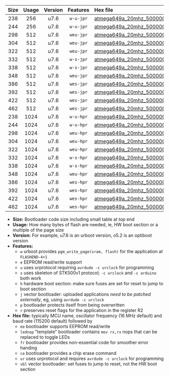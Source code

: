 |Size|Usage|Version|Features|Hex file|
|:-:|:-:|:-:|:-:|:--|
|238|256|u7.6|`w-u-jpr`|[atmega649a_20mhz_500000bps_ur_vbl.hex](https://raw.githubusercontent.com/stefanrueger/urboot/main/bootloaders/atmega649a/fcpu_20mhz/500000_bps/atmega649a_20mhz_500000bps_ur_vbl.hex)|
|244|256|u7.6|`w-u-jpr`|[atmega649a_20mhz_500000bps_lednop_ur_vbl.hex](https://raw.githubusercontent.com/stefanrueger/urboot/main/bootloaders/atmega649a/fcpu_20mhz/500000_bps/atmega649a_20mhz_500000bps_lednop_ur_vbl.hex)|
|298|512|u7.6|`weu-jpr`|[atmega649a_20mhz_500000bps_ee_ur_vbl.hex](https://raw.githubusercontent.com/stefanrueger/urboot/main/bootloaders/atmega649a/fcpu_20mhz/500000_bps/atmega649a_20mhz_500000bps_ee_ur_vbl.hex)|
|304|512|u7.6|`weu-jpr`|[atmega649a_20mhz_500000bps_ee_lednop_ur_vbl.hex](https://raw.githubusercontent.com/stefanrueger/urboot/main/bootloaders/atmega649a/fcpu_20mhz/500000_bps/atmega649a_20mhz_500000bps_ee_lednop_ur_vbl.hex)|
|322|512|u7.6|`weu-jpr`|[atmega649a_20mhz_500000bps_ee_lednop_fr_ur_vbl.hex](https://raw.githubusercontent.com/stefanrueger/urboot/main/bootloaders/atmega649a/fcpu_20mhz/500000_bps/atmega649a_20mhz_500000bps_ee_lednop_fr_ur_vbl.hex)|
|332|512|u7.6|`w-s-jpr`|[atmega649a_20mhz_500000bps_vbl.hex](https://raw.githubusercontent.com/stefanrueger/urboot/main/bootloaders/atmega649a/fcpu_20mhz/500000_bps/atmega649a_20mhz_500000bps_vbl.hex)|
|338|512|u7.6|`w-s-jpr`|[atmega649a_20mhz_500000bps_lednop_vbl.hex](https://raw.githubusercontent.com/stefanrueger/urboot/main/bootloaders/atmega649a/fcpu_20mhz/500000_bps/atmega649a_20mhz_500000bps_lednop_vbl.hex)|
|348|512|u7.6|`weu-jpr`|[atmega649a_20mhz_500000bps_ee_lednop_fr_ce_ur_vbl.hex](https://raw.githubusercontent.com/stefanrueger/urboot/main/bootloaders/atmega649a/fcpu_20mhz/500000_bps/atmega649a_20mhz_500000bps_ee_lednop_fr_ce_ur_vbl.hex)|
|386|512|u7.6|`wes-jpr`|[atmega649a_20mhz_500000bps_ee_vbl.hex](https://raw.githubusercontent.com/stefanrueger/urboot/main/bootloaders/atmega649a/fcpu_20mhz/500000_bps/atmega649a_20mhz_500000bps_ee_vbl.hex)|
|392|512|u7.6|`wes-jpr`|[atmega649a_20mhz_500000bps_ee_lednop_vbl.hex](https://raw.githubusercontent.com/stefanrueger/urboot/main/bootloaders/atmega649a/fcpu_20mhz/500000_bps/atmega649a_20mhz_500000bps_ee_lednop_vbl.hex)|
|422|512|u7.6|`wes-jpr`|[atmega649a_20mhz_500000bps_ee_lednop_fr_vbl.hex](https://raw.githubusercontent.com/stefanrueger/urboot/main/bootloaders/atmega649a/fcpu_20mhz/500000_bps/atmega649a_20mhz_500000bps_ee_lednop_fr_vbl.hex)|
|462|512|u7.6|`wes-jpr`|[atmega649a_20mhz_500000bps_ee_lednop_fr_ce_vbl.hex](https://raw.githubusercontent.com/stefanrueger/urboot/main/bootloaders/atmega649a/fcpu_20mhz/500000_bps/atmega649a_20mhz_500000bps_ee_lednop_fr_ce_vbl.hex)|
|238|1024|u7.6|`w-u-hpr`|[atmega649a_20mhz_500000bps_ur.hex](https://raw.githubusercontent.com/stefanrueger/urboot/main/bootloaders/atmega649a/fcpu_20mhz/500000_bps/atmega649a_20mhz_500000bps_ur.hex)|
|244|1024|u7.6|`w-u-hpr`|[atmega649a_20mhz_500000bps_lednop_ur.hex](https://raw.githubusercontent.com/stefanrueger/urboot/main/bootloaders/atmega649a/fcpu_20mhz/500000_bps/atmega649a_20mhz_500000bps_lednop_ur.hex)|
|298|1024|u7.6|`weu-hpr`|[atmega649a_20mhz_500000bps_ee_ur.hex](https://raw.githubusercontent.com/stefanrueger/urboot/main/bootloaders/atmega649a/fcpu_20mhz/500000_bps/atmega649a_20mhz_500000bps_ee_ur.hex)|
|304|1024|u7.6|`weu-hpr`|[atmega649a_20mhz_500000bps_ee_lednop_ur.hex](https://raw.githubusercontent.com/stefanrueger/urboot/main/bootloaders/atmega649a/fcpu_20mhz/500000_bps/atmega649a_20mhz_500000bps_ee_lednop_ur.hex)|
|322|1024|u7.6|`weu-hpr`|[atmega649a_20mhz_500000bps_ee_lednop_fr_ur.hex](https://raw.githubusercontent.com/stefanrueger/urboot/main/bootloaders/atmega649a/fcpu_20mhz/500000_bps/atmega649a_20mhz_500000bps_ee_lednop_fr_ur.hex)|
|332|1024|u7.6|`w-s-hpr`|[atmega649a_20mhz_500000bps.hex](https://raw.githubusercontent.com/stefanrueger/urboot/main/bootloaders/atmega649a/fcpu_20mhz/500000_bps/atmega649a_20mhz_500000bps.hex)|
|338|1024|u7.6|`w-s-hpr`|[atmega649a_20mhz_500000bps_lednop.hex](https://raw.githubusercontent.com/stefanrueger/urboot/main/bootloaders/atmega649a/fcpu_20mhz/500000_bps/atmega649a_20mhz_500000bps_lednop.hex)|
|348|1024|u7.6|`weu-hpr`|[atmega649a_20mhz_500000bps_ee_lednop_fr_ce_ur.hex](https://raw.githubusercontent.com/stefanrueger/urboot/main/bootloaders/atmega649a/fcpu_20mhz/500000_bps/atmega649a_20mhz_500000bps_ee_lednop_fr_ce_ur.hex)|
|386|1024|u7.6|`wes-hpr`|[atmega649a_20mhz_500000bps_ee.hex](https://raw.githubusercontent.com/stefanrueger/urboot/main/bootloaders/atmega649a/fcpu_20mhz/500000_bps/atmega649a_20mhz_500000bps_ee.hex)|
|392|1024|u7.6|`wes-hpr`|[atmega649a_20mhz_500000bps_ee_lednop.hex](https://raw.githubusercontent.com/stefanrueger/urboot/main/bootloaders/atmega649a/fcpu_20mhz/500000_bps/atmega649a_20mhz_500000bps_ee_lednop.hex)|
|422|1024|u7.6|`wes-hpr`|[atmega649a_20mhz_500000bps_ee_lednop_fr.hex](https://raw.githubusercontent.com/stefanrueger/urboot/main/bootloaders/atmega649a/fcpu_20mhz/500000_bps/atmega649a_20mhz_500000bps_ee_lednop_fr.hex)|
|462|1024|u7.6|`wes-hpr`|[atmega649a_20mhz_500000bps_ee_lednop_fr_ce.hex](https://raw.githubusercontent.com/stefanrueger/urboot/main/bootloaders/atmega649a/fcpu_20mhz/500000_bps/atmega649a_20mhz_500000bps_ee_lednop_fr_ce.hex)|

- **Size:** Bootloader code size including small table at top end
- **Usage:** How many bytes of flash are needed, ie, HW boot section or a multiple of the page size
- **Version:** For example, u7.6 is an urboot version, o5.2 is an optiboot version
- **Features:**
  + `w` urboot provides `pgm_write_page(sram, flash)` for the application at `FLASHEND-4+1`
  + `e` EEPROM read/write support
  + `u` uses urprotocol requiring `avrdude -c urclock` for programming
  + `s` uses skeleton of STK500v1 protocol; `-c urclock` and `-c arduino` both work
  + `h` hardware boot section: make sure fuses are set for reset to jump to boot section
  + `j` vector bootloader: uploaded applications *need to be patched externally*, eg, using `avrdude -c urclock`
  + `p` bootloader protects itself from being overwritten
  + `r` preserves reset flags for the application in the register R2
- **Hex file:** typically MCU name, oscillator frequency (16 MHz default) and baud rate (115200 default) followed by
  + `ee` bootloader supports EEPROM read/write
  + `lednop` "template" bootloader contains `mov rx,rx` nops that can be replaced to toggle LEDs
  + `fr` bootloader provides non-essential code for smoother error handing
  + `ce` bootloader provides a chip erase command
  + `ur` uses urprotocol and requires `avrdude -c urclock` for programming
  + `vbl` vector bootloader: set fuses to jump to reset, not the HW boot section

